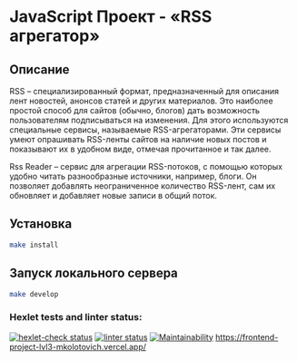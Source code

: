 # JavaScript Проект - «RSS агрегатор»
## Описание
RSS – специализированный формат, предназначенный для описания лент новостей, анонсов статей и других материалов. Это наиболее простой способ для сайтов (обычно, блогов) дать возможность пользователям подписываться на изменения. Для этого используются специальные сервисы, называемые RSS-агрегаторами. Эти сервисы умеют опрашивать RSS-ленты сайтов на наличие новых постов и показывают их в удобном виде, отмечая прочитанное и так далее.

Rss Reader – сервис для агрегации RSS-потоков, с помощью которых удобно читать разнообразные источники, например, блоги. Он позволяет добавлять неограниченное количество RSS-лент, сам их обновляет и добавляет новые записи в общий поток.

## Установка

```sh
make install
```

## Запуск локального сервера

```sh
make develop
```

### Hexlet tests and linter status:
[![hexlet-check status](https://github.com/mkolotovich/frontend-project-lvl3/workflows/hexlet-check/badge.svg)](https://github.com/mkolotovich/frontend-project-lvl3/actions)
[![linter status](https://github.com/mkolotovich/frontend-project-lvl3/workflows/Node%20CI/badge.svg)](https://github.com/mkolotovich/frontend-project-lvl3/actions)
[![Maintainability](https://api.codeclimate.com/v1/badges/4dc49ff0ebb25400894e/maintainability)](https://codeclimate.com/github/mkolotovich/frontend-project-lvl3/maintainability)
https://frontend-project-lvl3-mkolotovich.vercel.app/